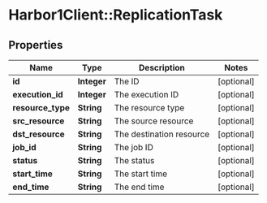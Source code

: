 # Harbor1Client::ReplicationTask

## Properties
Name | Type | Description | Notes
------------ | ------------- | ------------- | -------------
**id** | **Integer** | The ID | [optional] 
**execution_id** | **Integer** | The execution ID | [optional] 
**resource_type** | **String** | The resource type | [optional] 
**src_resource** | **String** | The source resource | [optional] 
**dst_resource** | **String** | The destination resource | [optional] 
**job_id** | **String** | The job ID | [optional] 
**status** | **String** | The status | [optional] 
**start_time** | **String** | The start time | [optional] 
**end_time** | **String** | The end time | [optional] 


